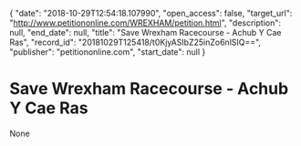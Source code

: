 {
  "date": "2018-10-29T12:54:18.107990", 
  "open_access": false, 
  "target_url": "http://www.petitiononline.com/WREXHAM/petition.html", 
  "description": null, 
  "end_date": null, 
  "title": "Save Wrexham Racecourse - Achub Y Cae Ras", 
  "record_id": "20181029T125418/t0KjyASIbZ25inZo6nlSIQ==", 
  "publisher": "petitiononline.com", 
  "start_date": null
}

# Save Wrexham Racecourse - Achub Y Cae Ras

None